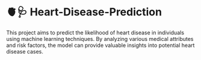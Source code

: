 # 🫀🩺 Heart-Disease-Prediction

This project aims to predict the likelihood of heart disease in individuals using machine learning techniques. By analyzing various medical attributes and risk factors, the model can provide valuable insights into potential heart disease cases.
